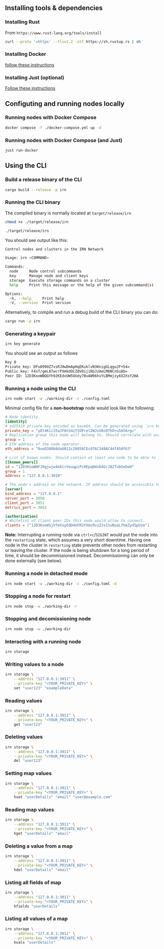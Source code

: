 ## Installing tools & dependencies

### Installing Rust

From `https://www.rust-lang.org/tools/install`

```bash
curl --proto '=https' --tlsv1.2 -sSf https://sh.rustup.rs | sh
```

### Installing Docker

[follow these instructions](https://docs.docker.com/engine/install/)

### Installing Just (optional)

[Follow these instructions](https://github.com/casey/just?tab=readme-ov-file#installation)

## Configuting and running nodes locally

### Running nodes with Docker Compose

```bash
docker compose -f ./docker-compose.yml up -d
```

### Running nodes with Docker Compose (and Just)

```bash
just run-docker
```

## Using the CLI

### Build a release binary of the CLI

```bash
cargo build --release -p irn
```

### Running the CLI binary

The compiled binary is normally located at `target/release/irn`

```bash
chmod +x ./target/release/irn

./target/release/irn
```

You should see output like this:

```bash
Control nodes and clusters in the IRN Network

Usage: irn <COMMAND>

Commands:
  node     Node control subcommands
  key      Manage node and client keys
  storage  Execute storage commands on a cluster
  help     Print this message or the help of the given subcommand(s)

Options:
  -h, --help     Print help
  -V, --version  Print version
```

Alternatively, to compile and run a debug build of the CLI binary you can do:

```bash
cargo run -p irn
```

### Generating a keypair

```bash
irn key generate
```

You should see an output as follows

```bash
Key 0
Private key: DFu899OZ7vsRJ0wDmApHqEKuklvN3KnigGLqguJF+54=
Public key: F4sT/gmL87wcrPXmkdOCZQVOijiRGJzAeLM6NCnSu8U=
Peer ID: 12D3KooWBQGYh92KEdxUW5UUdy7BvAW96hvYLBMmjzy6X2XsY2HA
```

### Running a node using the CLI

```bash
irn node start -w ./working-dir -c ./config.toml
```

Minimal config file for a **non-bootstrap** node would look like the following:

```toml
# Node identity.
[identity]
# ed25519 private key encoded as base64. Can be generated using `irn key generate` command.
private_key = "yDt4KicJ5aJF8nS4zYtDPrel2WJcU6cD7hO+u5m5Arg="
# Replication group this node will belong to. Should correlate with availability zones.
group = 1
# ETH address of the node operator.
eth_address = "0xeD380b8da6012c20856CEc076C348AC44fA50f63"

# List of known nodes. Should contain at least one node to be able to join the cluster.
[[known_peers]]
id = "12D3KooWHFJ8gjwjw4e6irVouqpiPs9EpqN4nD4GrJ8ZfobheDeH"
group = 1
address = "127.0.0.1:3010"

# The node's address on the network. IP address should be accessible to other nodes.
[server]
bind_address = "127.0.0.1"
server_port = 3050
client_port = 3051
metrics_port = 3052

[authorization]
# Whitelist of client peer IDs this node would allow to connect.
clients = ["12D3KooWSjVfmYoyEQD4GFR2YXmcRvzZJx1SuNuaLfhmZydSpUzm"]
```

**Note:** Interrupting a running node via `ctrl+c`/`SIGINT` would put the node into the `restarting` state, which assumes a very short downtime. Having one node in the cluster in `restarting` state prevents other nodes from restarting or leaving the cluster. If the node is being shutdown for a long period of time, it should be decommissioned instead. Decommissioning can only be done externally (see below).

### Running a node in detached mode

```bash
irn node start -w ./working-dir -c ./config.toml -d
```

### Stopping a node for restart

```bash
irn node stop -w ./working-dir -r
```

### Stopping and decomissioning node

```bash
irn node stop -w ./working-dir
```

### Interacting with a running node

```bash
irn storage
```

### Writing values to a node

```bash
irn storage \
    --address "127.0.0.1:3011" \
    --private-key "<YOUR_PRIVATE_KEY>" \
    set "user123" "exampleData"
```

### Reading values

```bash
irn storage \
    --address "127.0.0.1:3011" \
    --private-key "<YOUR_PRIVATE_KEY>" \
    get "user123"
```

### Deleting values

```bash
irn storage \
    --address "127.0.0.1:3011" \
    --private-key "<YOUR_PRIVATE_KEY>" \
    del "user123"
```

### Setting map values

```bash
irn storage \
    --address "127.0.0.1:3011" \
    --private-key "<YOUR_PRIVATE_KEY>" \
    hset "userDetails" "email" "user@example.com"
```

### Reading map values

```bash
irn storage \
    --address "127.0.0.1:3011" \
    --private-key "<YOUR_PRIVATE_KEY>" \
    hget "userDetails" "email"
```

### Deleting a value from a map

```bash
irn storage \
    --address "127.0.0.1:3011" \
    --private-key "<YOUR_PRIVATE_KEY>" \
    hdel "userDetails" "email"
```

### Listing all fields of map

```bash
irn storage \
    --address "127.0.0.1:3011" \
    --private-key "<YOUR_PRIVATE_KEY>" \
    hfields "userDetails"
```

### Listing all values of a map

```bash
irn storage \
    --address "127.0.0.1:3011" \
    --private-key "<YOUR_PRIVATE_KEY>" \
    hvals "userDetails"
```
